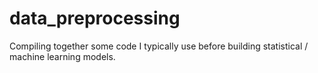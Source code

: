 # data_preprocessing
Compiling together some code I typically use before building statistical / machine learning models. 
